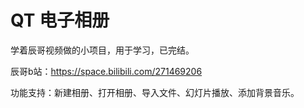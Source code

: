 # QT 电子相册

学着辰哥视频做的小项目，用于学习，已完结。

辰哥b站：https://space.bilibili.com/271469206

功能支持：新建相册、打开相册、导入文件、幻灯片播放、添加背景音乐。
